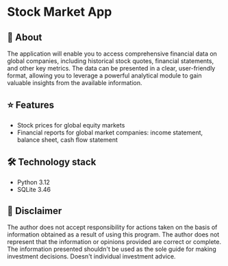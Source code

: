 # Stock Market App

## 🚀 About
The application will enable you to access comprehensive financial data on global companies, including historical stock quotes, financial statements, and other key metrics. The data can be presented in a clear, user-friendly format, allowing you to leverage a powerful analytical module to gain valuable insights from the available information.

## ⭐ Features
- Stock prices for global equity markets
- Financial reports for global market companies: income statement, balance sheet, cash flow statement

## 🛠️ Technology stack
- Python 3.12 
- SQLite 3.46

## 📖 Disclaimer
The author does not accept responsibility for actions taken on the basis of information obtained as a result of using this program. The author does not represent that the information or opinions provided are correct or complete. The information presented shouldn't be used as the sole guide for making investment decisions. Doesn't individual investment advice.

